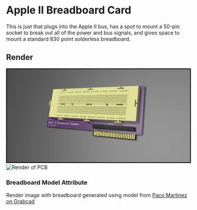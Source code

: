 # Apple II Breadboard Card

This is just that plugs into the Apple II bus, has a spot to mount a 50-pin socket to break out all of the power and bus signals, and gives space to mount a standard 830 point solderless breadboard.

## Render
![Render with Breadboard](apple-ii-breadboard-card-render-with-breadboard.png)
![Render of PCB](render.png)

### Breadboard Model Attribute
Render image with breadboard generated using model from [Paco Martinez on Grabcad](https://grabcad.com/library/breadboard-8)